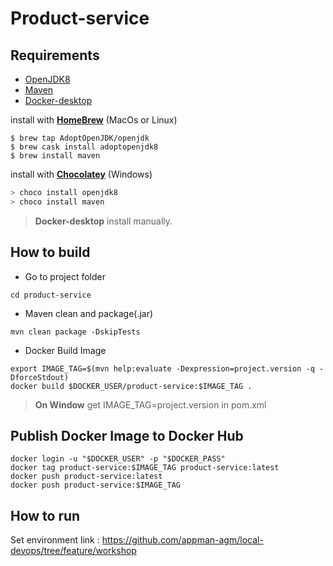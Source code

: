 # Product-service

## Requirements
- [OpenJDK8](https://openjdk.java.net/install/) 
- [Maven](https://maven.apache.org/install.html)
- [Docker-desktop](https://www.docker.com/products/docker-desktop)

install with **[HomeBrew](https://brew.sh/)** (MacOs or Linux)

``` shell
$ brew tap AdoptOpenJDK/openjdk
$ brew cask install adoptopenjdk8
$ brew install maven
```

install with **[Chocolatey](https://chocolatey.org/install)** (Windows)

``` powershell
> choco install openjdk8
> choco install maven
```

> **Docker-desktop** install manually.

## How to build

- Go to project folder
``` shell
cd product-service
```
- Maven clean and package(.jar)
``` shell
mvn clean package -DskipTests
```

- Docker Build Image
``` shell
export IMAGE_TAG=$(mvn help:evaluate -Dexpression=project.version -q -DforceStdout)
docker build $DOCKER_USER/product-service:$IMAGE_TAG .
```
> **On Window** get IMAGE_TAG=project.version in pom.xml 

## Publish Docker Image to Docker Hub

``` shell
docker login -u "$DOCKER_USER" -p "$DOCKER_PASS"
docker tag product-service:$IMAGE_TAG product-service:latest
docker push product-service:latest
docker push product-service:$IMAGE_TAG
```

## How to run

Set environment link : https://github.com/appman-agm/local-devops/tree/feature/workshop